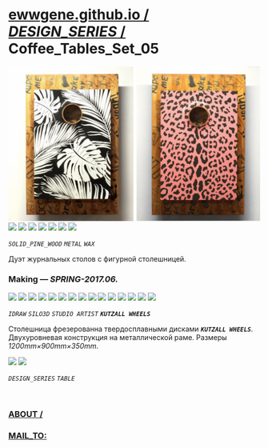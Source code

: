 ﻿
# [ewwgene.github.io /](https://ewwgene.github.io/) [_DESIGN_SERIES_ /](https://ewwgene.github.io/DESIGN_SERIES) Coffee_Tables_Set_05

[![Coffee_Tables_Set_05](/100.jpg)](https://ewwgene.github.io/Coffee_Tables_Set_05/Carousel)<br> <a id="103" href="https://ewwgene.github.io/Coffee_Tables_Set_05/Carousel/#103"><img src="https://ewwgene.github.io/Coffee_Tables_Set_05/103.jpg" height="66"></a> <a id="107" href="https://ewwgene.github.io/Coffee_Tables_Set_05/Carousel/#107"><img src="https://ewwgene.github.io/Coffee_Tables_Set_05/107.jpg" height="66"></a> <a id="111" href="https://ewwgene.github.io/Coffee_Tables_Set_05/Carousel/#111"><img src="https://ewwgene.github.io/Coffee_Tables_Set_05/111.jpg" height="66"></a> <a id="113" href="https://ewwgene.github.io/Coffee_Tables_Set_05/Carousel/#113"><img src="https://ewwgene.github.io/Coffee_Tables_Set_05/113.jpg" height="66"></a> <a id="114" href="https://ewwgene.github.io/Coffee_Tables_Set_05/Carousel/#114"><img src="https://ewwgene.github.io/Coffee_Tables_Set_05/114.jpg" height="66"></a> <a id="115" href="https://ewwgene.github.io/Coffee_Tables_Set_05/Carousel/#115"><img src="https://ewwgene.github.io/Coffee_Tables_Set_05/115.jpg" height="66"></a> <a id="117" href="https://ewwgene.github.io/Coffee_Tables_Set_05/Carousel/#117"><img src="https://ewwgene.github.io/Coffee_Tables_Set_05/117.jpg" height="66"></a> <a id="text">&#160;</a>

_`SOLID_PINE_WOOD`_ _`METAL`_ _`WAX`_ 

Дуэт журнальных столов с фигурной столешницей.

### Making — _SPRING-2017.06._
<a id="201m" href="https://ewwgene.github.io/Coffee_Tables_Set_05/Carousel/#201m"><img src="https://ewwgene.github.io/Coffee_Tables_Set_05/Making/201.jpg" height="66"></a> <a id="202m" href="https://ewwgene.github.io/Coffee_Tables_Set_05/Carousel/#202m"><img src="https://ewwgene.github.io/Coffee_Tables_Set_05/Making/202.jpg" height="66"></a> <a id="205m" href="https://ewwgene.github.io/Coffee_Tables_Set_05/Carousel/#205m"><img src="https://ewwgene.github.io/Coffee_Tables_Set_05/Making/205.jpg" height="66"></a> <a id="207m" href="https://ewwgene.github.io/Coffee_Tables_Set_05/Carousel/#207m"><img src="https://ewwgene.github.io/Coffee_Tables_Set_05/Making/207.jpg" height="66"></a> <a id="300m" href="https://ewwgene.github.io/Coffee_Tables_Set_05/Carousel/#300m"><img src="https://ewwgene.github.io/Coffee_Tables_Set_05/Making/300.jpg" height="66"></a> <a id="301m" href="https://ewwgene.github.io/Coffee_Tables_Set_05/Carousel/#301m"><img src="https://ewwgene.github.io/Coffee_Tables_Set_05/Making/301.jpg" height="66"></a> <a id="303m" href="https://ewwgene.github.io/Coffee_Tables_Set_05/Carousel/#303m"><img src="https://ewwgene.github.io/Coffee_Tables_Set_05/Making/303.jpg" height="66"></a> <a id="305m" href="https://ewwgene.github.io/Coffee_Tables_Set_05/Carousel/#305m"><img src="https://ewwgene.github.io/Coffee_Tables_Set_05/Making/305.jpg" height="66"></a> <a id="307m" href="https://ewwgene.github.io/Coffee_Tables_Set_05/Carousel/#307m"><img src="https://ewwgene.github.io/Coffee_Tables_Set_05/Making/307.jpg" height="66"></a> <a id="309m" href="https://ewwgene.github.io/Coffee_Tables_Set_05/Carousel/#309m"><img src="https://ewwgene.github.io/Coffee_Tables_Set_05/Making/309.jpg" height="66"></a> <a id="311m" href="https://ewwgene.github.io/Coffee_Tables_Set_05/Carousel/#311m"><img src="https://ewwgene.github.io/Coffee_Tables_Set_05/Making/311.jpg" height="66"></a> <a id="313m" href="https://ewwgene.github.io/Coffee_Tables_Set_05/Carousel/#313m"><img src="https://ewwgene.github.io/Coffee_Tables_Set_05/Making/313.jpg" height="66"></a> <a id="401m" href="https://ewwgene.github.io/Coffee_Tables_Set_05/Carousel/#401m"><img src="https://ewwgene.github.io/Coffee_Tables_Set_05/Making/401.jpg" height="66"></a> <a id="403m" href="https://ewwgene.github.io/Coffee_Tables_Set_05/Carousel/#403m"><img src="https://ewwgene.github.io/Coffee_Tables_Set_05/Making/403.jpg" height="66"></a> <a id="405m" href="https://ewwgene.github.io/Coffee_Tables_Set_05/Carousel/#405m"><img src="https://ewwgene.github.io/Coffee_Tables_Set_05/Making/405.jpg" height="66"></a>  

_`IDRAW`_ _`SILO3D`_ _`STUDIO ARTIST`_  _**`KUTZALL WHEELS`**_ 

Столешница фрезерованна твердосплавными дисками  _**`KUTZALL WHEELS`**_. Двухуровневая конструкция на металлической раме. Размеры _1200mm&times;900mm&times;350mm_.

<a id="300" href="https://ewwgene.github.io/Coffee_Tables_Set_05/Carousel/#300"><img src="https://ewwgene.github.io/Coffee_Tables_Set_05/300.jpg" height="66"></a> <a id="405" href="https://ewwgene.github.io/Coffee_Tables_Set_05/Carousel/#405"><img src="https://ewwgene.github.io/Coffee_Tables_Set_05/405.jpg" height="66"></a> 

_`DESIGN_SERIES`_ _`TABLE`_ 

<br> 

### [ABOUT /](https://ewwgene.github.io/ABOUT)
### [MAIL_TO:](mailto:r0cam@me.com)